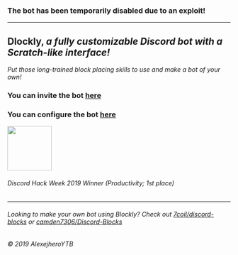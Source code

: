 ### **The bot has been temporarily disabled due to an exploit!**

---

## Dlockly, _a fully customizable Discord bot with a Scratch-like interface!_

_Put those long-trained block placing skills to use and make a bot of your own!_

### You can invite the bot [here](https://discordapp.com/oauth2/authorize?client_id=591694201230721043&scope=bot&permissions=8)
### You can configure the bot [here](https://dlockly.glitch.me)

<img src="https://cdn.glitch.com/43f72134-88ea-4e7b-ace8-4a444b9aab78%2FIcon1.png?v=1561542756208" width="100px" height="100px"> 

###### Discord Hack Week 2019 Winner (Productivity; 1st place)

---

###### Looking to make your own bot using Blockly? Check out [7coil/discord-blocks](https://github.com/7coil/discord-blocks) or [camden7306/Discord-Blocks](https://github.com/camden7306/Discord-Blocks)

_© 2019 AlexejheroYTB_

